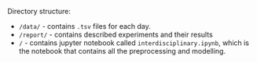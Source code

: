 Directory structure:
- `/data/` - contains `.tsv` files for each day.
- `/report/` - contains described experiments and their results
- `/` - contains jupyter notebook called `interdisciplinary.ipynb`, which is the notebook that contains all the preprocessing and modelling.

